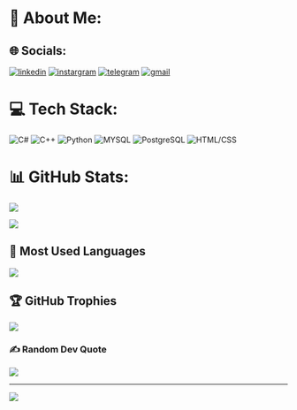 # 💫 About Me:


## 🌐 Socials:
[![linkedin](https://img.shields.io/badge/linkedin-0A66C2?style=for-the-badge&logo=linkedin&logoColor=white)](https://www.linkedin.com/in/nazar-kravets-086812230/)
[![instargram](https://img.shields.io/badge/instargram-962fbf?style=for-the-badge&logo=instagram&logoColor=white)](https://instagram.com/naz_kravets?igshid=OGQ5ZDc2ODk2ZA%3D%3D&utm_source=qr)
[![telegram](https://img.shields.io/badge/telegram-229ED9?style=for-the-badge&logo=telegram&logoColor=white)](https://t.me/direector)
[![gmail](https://img.shields.io/badge/gmail-c71610?style=for-the-badge&logo=gmail&logoColor=white)](mailto:nazarrkravets@gmail.com)

# 💻 Tech Stack:
![C#](https://img.shields.io/badge/c%23-%23239120.svg?style=for-the-badge&logo=c-sharp&logoColor=white) ![C++](https://img.shields.io/badge/c++-%2300599C.svg?style=for-the-badge&logo=c%2B%2B&logoColor=white) ![Python](https://img.shields.io/badge/python-3670A0?style=for-the-badge&logo=python&logoColor=ffdd54) ![MYSQL](https://img.shields.io/badge/mysql-B0C4DE?style=for-the-badge&logo=mysql) ![PostgreSQL](https://img.shields.io/badge/postgresql-B0E0E6?style=for-the-badge&logo=postgreSQL) ![HTML/CSS](https://img.shields.io/badge/html/css-fa932d?style=for-the-badge&logoColor=white)
# 📊 GitHub Stats:
![](https://github-readme-streak-stats.herokuapp.com/?user=f1atteee&theme=vue-dark&hide_border=false)<br/>

![](https://github-readme-stats.vercel.app/api?username=f1atteee&show_icons=true&theme=vue-dark&)</br>

## 🔋 Most Used Languages
![](https://github-readme-stats.vercel.app/api/top-langs/?username=f1atteee&theme=vue-dark&hide_border=false)<br/>

## 🏆 GitHub Trophies
![](https://github-profile-trophy.vercel.app/?username=f1atteee&theme=radical&no-frame=false&no-bg=true&margin-w=4)

### ✍️ Random Dev Quote
![](https://quotes-github-readme.vercel.app/api?type=horizontaltheme=vue-dark&)

---
[![](https://visitcount.itsvg.in/api?id=f1atteee&icon=0&color=0)](https://visitcount.itsvg.in)

<!-- Proudly created with GPRM ( https://gprm.itsvg.in ) -->
